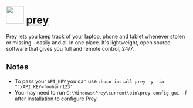 # <img src="https://cdn.jsdelivr.net/gh/chocolatey/chocolatey-coreteampackages@3954a1a1afd46d88381ec1e87c3e4cd3dad16066/icons/prey.png" width="48" height="48"/> [prey](https://chocolatey.org/packages/prey)


Prey lets you keep track of your laptop, phone and tablet whenever stolen or missing - easily and all in one place. It's lightweight, open source software that gives you full and remote control, 24/7.

## Notes

- To pass your `API_KEY` you can use `choco install prey -y -ia "'/API_KEY=foobarr123'`
- You may need to run `C:\Windows\Prey\current\bin\prey config gui -f` after installation to configure Prey.
